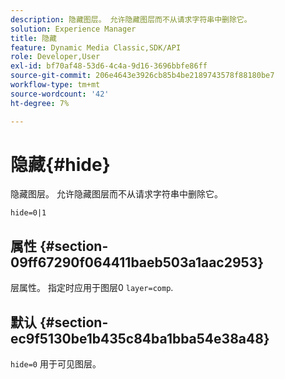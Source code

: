 ```yaml
---
description: 隐藏图层。 允许隐藏图层而不从请求字符串中删除它。
solution: Experience Manager
title: 隐藏
feature: Dynamic Media Classic,SDK/API
role: Developer,User
exl-id: bf70af48-53d6-4c4a-9d16-3696bbfe86ff
source-git-commit: 206e4643e3926cb85b4be2189743578f88180be7
workflow-type: tm+mt
source-wordcount: '42'
ht-degree: 7%

---
```


# 隐藏{#hide}

隐藏图层。 允许隐藏图层而不从请求字符串中删除它。

`hide=0|1`

## 属性 {#section-09ff67290f064411baeb503a1aac2953}

层属性。 指定时应用于图层0 `layer=comp`.

## 默认 {#section-ec9f5130be1b435c84ba1bba54e38a48}

`hide=0` 用于可见图层。
